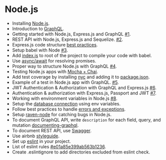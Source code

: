 Node.js
====

* Installing [Node.js].
* Introduction to [GraphQL].
* Getting started with Node.js, Express.js and GraphQL [#1].
* REST API with Node.js, Express.js and Sequelize. [#2].
* Express.js code structure [best practices].
* Setup babel with Node [#3].
* Add [index.js] to root of the project to compile your code with babel.
* Use [async/await] for resolving promises.
* Proper way to structure Node.js with GraphQL [#4].
* Testing Node.js apps with [Mocha + Chai].
* Add test coverage by installing [nyc] and adding it to [package.json].
* Example of a test in Node.js app with GraphQL. [#5].
* JWT Authentication & Authorization with GraphQL and Express.js [#6].
* Authentication & authorization with Express.js, Passport and JWT [#7].
* Working with environment variables in Node.js [#8].
* Setup the [database connection] using env variables.
* Follow best practices to handle [errors and exceptions].
* Setup [raven-node] for catching bugs in Node.js.
* To document GraphQL API, write `description` for each field, query, and mutation [documenting-graphql].
* To document REST API, use [Swagger].
* Use airbnb [styleguide].
* Set up [eslint] in your project.
* List of eslint rules [#e01a85e399ab563b1236].
* Create .eslintignore to add directories excluded from eslint check.

[#1]: https://blog.risingstack.com/graphql-overview-getting-started-with-graphql-and-nodejs/
[#2]: https://arjunphp.com/build-restful-api-using-node-express-sequelize/
[#3]: https://babeljs.io/docs/setup/#installation
[#4]: https://github.com/juffalow/express-graphql-sequelize-example/tree/master/graphql
[#5]: ./samples/user.spec.js
[#6]: https://github.com/aichbauer/express-graphql-boilerplate
[#7]: https://jonathanmh.com/express-passport-json-web-token-jwt-authentication-beginners/
[#8]: https://www.twilio.com/blog/2017/08/working-with-environment-variables-in-node-js.html
[#e01a85e399ab563b1236]: https://gist.github.com/cletusw/e01a85e399ab563b1236
[airbnb]: https://www.npmjs.com/package/eslint-config-airbnb
[styleguide]: https://github.com/airbnb/javascript
[GraphQL]: http://graphql.org/learn
[Mocha + Chai]: https://medium.com/the-web-tub/mocha-chai-js-unit-testing-for-es6-with-istanbul-code-coverage-11b2a141a446
[async/await]: https://medium.freecodecamp.org/how-to-write-beautiful-node-js-apis-using-async-await-and-the-firebase-database-befdf3a5ffee
[database connection]: ./samples/config.js
[errors and exceptions]: https://stackoverflow.com/questions/7310521/node-js-best-practice-exception-handling
[raven-node]: https://docs.sentry.io/clients/node/
[documenting-graphql]: https://blog.codeship.com/documenting-graphql/
[Swagger]: http://mherman.org/blog/2016/05/26/swagger-and-nodejs/
[Node.js]: http://nodesource.com/blog/installing-node-js-tutorial-using-nvm-on-mac-os-x-and-ubuntu/
[package.json]: ./samples/package.json
[index.js]: ./samples/index.js
[nyc]: https://www.npmjs.com/package/nyc
[best practices]: https://www.terlici.com/2014/08/25/best-practices-express-structure.html
[eslint]: https://medium.com/@StevenLeiva1/configuring-eslint-on-a-nodejs-app-92903cb21038